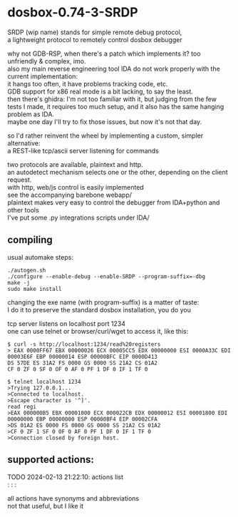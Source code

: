 
# dosbox-0.74-3-SRDP

SRDP (wip name) stands for simple remote debug protocol,    
a lightweight protocol to remotely control dosbox debugger

why not GDB-RSP, when there's a patch which implements it? too unfriendly & complex, imo.    
also my main reverse engineering tool IDA do not work properly with the current implementation:    
it hangs too often, it have problems tracking code, etc.    
GDB support for x86 real mode is a bit lacking, to say the least.    
then there's ghidra: I'm not too familiar with it, but judging from the few tests I made,
it requires too much setup, and it also has the same hanging problem as IDA.    
maybe one day I'll try to fix those issues, but now it's not that day.

so I'd rather reinvent the wheel by implementing a custom, simpler alternative:      
a REST-like tcp/ascii server listening for commands

two protocols are available, plaintext and http.       
an autodetect mechanism selects one or the other, depending on the client request.      
with http, web/js control is easily implemented       
see the accompanying barebone webapp/      
plaintext makes very easy to control the debugger from IDA+python and other tools      
I've put some .py integrations scripts under IDA/

## compiling
usual automake steps:

`./autogen.sh`      
`./configure --enable-debug --enable-SRDP --program-suffix=-dbg`      
`make -j`      
`sudo make install`      

changing the exe name (with program-suffix) is a matter of taste:       
I do it to preserve the standard dosbox installation, you do you

tcp server listens on localhost port 1234       
one can use telnet or browser/curl/wget to access it, like this:

`$ curl -s http://localhost:1234/read%20registers`           
`> EAX 0000FF67 EBX 00000026 ECX 00005CC5 EDX 00000000 ESI 0000A33C EDI 00003E6F EBP 00000014 ESP 00000BFC EIP 0000D413`           
`DS 57DE ES 31A2 FS 0000 GS 0000 SS 21A2 CS 01A2`           
`CF 0 ZF 0 SF 0 OF 0 AF 0 PF 1 DF 0 IF 1 TF 0`           

`$ telnet localhost 1234`           
`>Trying 127.0.0.1...`           
`>Connected to localhost.`           
`>Escape character is '^]'.`           
`read regi`           
`>EAX 000000B5 EBX 00001800 ECX 000022CB EDX 00000012 ESI 00001800 EDI 00000000 EBP 00000000 ESP 00000BF4 EIP 00002CFA`           
`>DS 01A2 ES 0000 FS 0000 GS 0000 SS 21A2 CS 01A2`           
`>CF 0 ZF 1 SF 0 OF 0 AF 0 PF 1 DF 0 IF 1 TF 0`           
`>Connection closed by foreign host.`           

## supported actions:

TODO 2024-02-13 21:22:10: actions list       
:	:	:	        

all actions have synonyms and abbreviations        
not that useful, but I like it      
